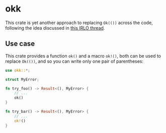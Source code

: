 # okk

This crate is yet another approach to replacing `Ok(())` across the code, following the idea discussed in [this IRLO thread](https://internals.rust-lang.org/t/killing-ok-with-ok/21915).

## Use case

This crate provides a function `ok()` and a macro `ok!()`, both can be used to replace `Ok(())`, and so you can write only one pair of parentheses:

```rust
use okk::*;

struct MyError;

fn try_foo() -> Result<(), MyError> {
    // ...
    ok()
}

fn try_bar() -> Result<(), MyError> {
    // ...
    ok!()
}
```
